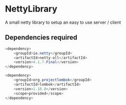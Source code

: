 # NettyLibrary

A small netty library to setup an easy to use server / client

## Dependencies required

```java
<dependency>
    <groupId>io.netty</groupId>
    <artifactId>netty-all</artifactId>
    <version>4.1.7.Final</version>
</dependency>

<dependency>
    <groupId>org.projectlombok</groupId>
    <artifactId>lombok</artifactId>
    <version>1.18.8</version>
    <scope>provided</scope>
</dependency>
```
